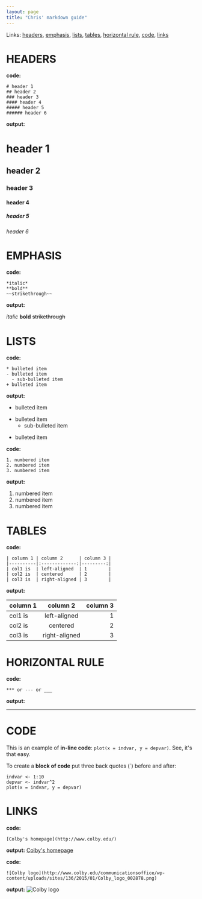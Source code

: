 ```yaml
---
layout: page
title: "Chris' markdown guide"
---
```

Links: [headers](#HEADERS), [emphasis](#EMPHASIS), [lists](#LISTS), [tables](#TABLES), [horizontal rule](#HORIZONTAL_RULE), [code](#CODE), [links](#LINKS)

<a name="HEADERS"></a>
# HEADERS
**code:**
```
# header 1
## header 2
### header 3
#### header 4
##### header 5
###### header 6
```
**output:**
# header 1
## header 2
### header 3
#### header 4
##### header 5
###### header 6

<a name="EMPHASIS"></a>
# EMPHASIS

**code:**
```
*italic*
**bold**
~~strikethrough~~
```
**output:**

*italic*
**bold**
~~strikethrough~~

<a name="LISTS"></a>
# LISTS
**code:**
```
* bulleted item
- bulleted item
  - sub-bulleted item
+ bulleted item
```
**output:**
* bulleted item
- bulleted item
  - sub-bulleted item
+ bulleted item

**code:**
```
1. numbered item
2. numbered item
3. numbered item 
```
**output:**
1. numbered item
2. numbered item
3. numbered item

<a name="TABLES"></a>
# TABLES
**code:**
```
| column 1 | column 2      | column 3 |
|----------|:-------------:|---------:|
| col1 is  | left-aligned  | 1        |
| col2 is  | centered      | 2        |
| col3 is  | right-aligned | 3        |
```
**output:**

| column 1 | column 2      | column 3 |
|----------|:-------------:|---------:|
| col1 is  | left-aligned  | 1        |
| col2 is  | centered      | 2        |
| col3 is  | right-aligned | 3        |

<a name="HORIZONTAL_RULE"></a>
# HORIZONTAL RULE
**code:**
```
*** or --- or ___
```
**output:**

***

<a name="CODE"></a>
# CODE
This is an example of **in-line code**: `plot(x = indvar, y = depvar)`. See, it's that easy.

To create a **block of code** put three back quotes (`) before and after:
 ```
indvar <- 1:10
depvar <- indvar^2
plot(x = indvar, y = depvar)
 ```

<a name="LINKS"></a>
# LINKS

**code:**
```
[Colby's homepage](http://www.colby.edu/)
```
**output:**
[Colby's homepage](http://www.colby.edu/)

**code:**
```
![Colby logo](http://www.colby.edu/communicationsoffice/wp-content/uploads/sites/136/2015/01/Colby_logo_002878.png)
```
**output:**
![Colby logo](http://www.colby.edu/communicationsoffice/wp-content/uploads/sites/136/2015/01/Colby_logo_002878.png)
